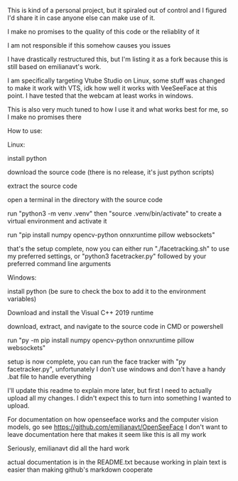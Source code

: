 This is kind of a personal project, but it spiraled out of control and I figured I'd share it in case anyone else can make use of it.

I make no promises to the quality of this code or the reliablity of it

I am not responsible if this somehow causes you issues

I have drastically restructured this, but I'm listing it as a fork because this is still based on emilianavt's work.

I am specifically targeting Vtube Studio on Linux, some stuff was changed to make it work with VTS, idk how well it works with VeeSeeFace at this point. I have tested that the webcam at least works in windows.

This is also very much tuned to how I use it and what works best for me, so I make no promises there

How to use:

Linux:

install python

download the source code (there is no release, it's just python scripts)

extract the source code

open a terminal in the directory with the source code

run "python3 -m venv .venv" then "source .venv/bin/activate" to create a virtual environment and activate it

run "pip install numpy opencv-python onnxruntime pillow websockets"

that's the setup complete, now you can either run "./facetracking.sh" to use my preferred settings, or "python3 facetracker.py" followed by your preferred command line arguments



Windows:

install python (be sure to check the box to add it to the environment variables)

Download and install the Visual C++ 2019 runtime

download, extract, and navigate to the source code in CMD or powershell

run "py -m pip install numpy opencv-python onnxruntime pillow websockets"

setup is now complete, you can run the face tracker with "py facetracker.py", unfortunately I don't use windows and don't have a handy .bat file to handle everything




I'll update this readme to explain more later, but first I need to actually upload all my changes. I didn't expect this to turn into something I wanted to upload. 

For documentation on how openseeface works and the computer vision models, go see https://github.com/emilianavt/OpenSeeFace
I don't want to leave documentation here that makes it seem like this is all my work


Seriously, emilianavt did all the hard work


actual documentation is in the README.txt because working in plain text is easier than making github's markdown cooperate

